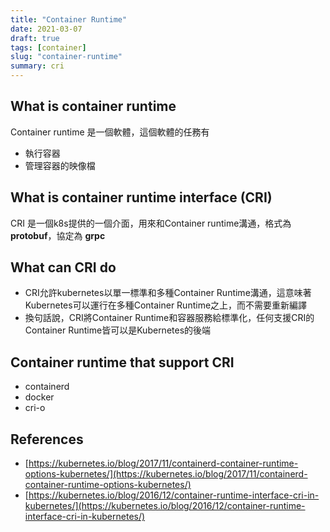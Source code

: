 ```yaml
---
title: "Container Runtime"
date: 2021-03-07
draft: true
tags: [container]
slug: "container-runtime"
summary: cri
---
```


## What is container runtime

Container runtime 是一個軟體，這個軟體的任務有

* 執行容器
* 管理容器的映像檔

## What is container runtime interface (CRI)

CRI 是一個k8s提供的一個介面，用來和Container runtime溝通，格式為 **protobuf**，協定為 **grpc**

## What can CRI do

* CRI允許kubernetes以單一標準和多種Container Runtime溝通，這意味著Kubernetes可以運行在多種Container Runtime之上，而不需要重新編譯
* 換句話說，CRI將Container Runtime和容器服務給標準化，任何支援CRI的Container Runtime皆可以是Kubernetes的後端

## Container runtime that support CRI

* containerd
* docker
* cri-o

## References

* [https://kubernetes.io/blog/2017/11/containerd-container-runtime-options-kubernetes/](https://kubernetes.io/blog/2017/11/containerd-container-runtime-options-kubernetes/)
* [https://kubernetes.io/blog/2016/12/container-runtime-interface-cri-in-kubernetes/](https://kubernetes.io/blog/2016/12/container-runtime-interface-cri-in-kubernetes/)